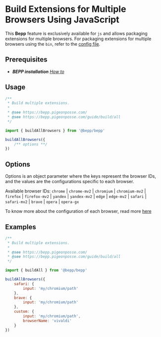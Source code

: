 # Build Extensions for Multiple Browsers Using JavaScript

This **Bepp** feature is exclusively available for `js` and allows packaging extensions for multiple browsers. For packaging extensions for multiple browsers using the `bin`, refer to the [config file](config-file.md).

## Prerequisites

- **__BEPP_ installation_** [_How to_](/guide/getting-started#installation)

## Usage

```js
/**
 * Build multiple extensions.
 * 
 * @see https://bepp.pigeonposse.com/
 * @see https://bepp.pigeonposse.com/guide/build/all
 */

import { buildAllBrowsers } from '@bepp/bepp'

buildAllBrowsers({
    /** options **/
})

```

## Options

Options is an object parameter where the keys represent the browser IDs, and the values are the configurations specific to each browser.

Available browser IDs: `chrome` | `chrome-mv2` | `chromium` | `chromium-mv2` | `firefox` | `firefox-mv2` | `yandex` | `yandex-mv2` | `edge` | `edge-mv2` | `safari` | `safari-mv2` | `brave` | `opera` | `opera-gx`

To know more about the configuration of each browser, read more [here](../build.md#build-for-a-specific-browser)

## Examples

```js
/**
 * Build multiple extensions.
 * 
 * @see https://bepp.pigeonposse.com/
 * @see https://bepp.pigeonposse.com/guide/build/all
 */

import { buildAll } from '@bepp/bepp'

buildAllBrowsers({
    safari: {
        input: 'my/chromium/path'
    },
    brave: {
        input: 'my/chromium/path'
    },
    custom: {
        input: 'my/chromium/path',
        browserName: 'vivaldi'
    }
})
```
